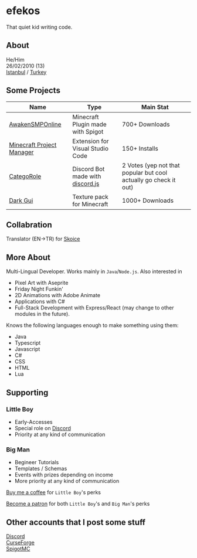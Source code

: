 # efekos
That quiet kid writing code.

## About
He/Him\
26/02/2010 (13)\
[Istanbul](https://google.com/search?q=İstanbul) / [Turkey](https://www.google.com/search?q=Türkiye)

## Some Projects

| Name | Type | Main Stat |
|------|------|-----------|
| [AwakenSMPOnline](https://www.spigotmc.org/resources/awakensmp-online.102573/) | Minecraft Plugin made with Spigot | 700+ Downloads |
| [Minecraft Project Manager](https://marketplace.visualstudio.com/items?itemName=efekos.minecraft-project-manager) | Extension for Visual Studio Code | 150+ Installs
| [CategoRole](https://top.gg/bot/1000132133903409262) | Discord Bot made with [discord.js](https://discord.js.org/) | 2 Votes (yep not that popular but cool actually go check it out) |
| [Dark Gui](https://legacy.curseforge.com/minecraft/texture-packs/dark-gui-by-efekos) | Texture pack for Minecraft | 1000+ Downloads |


## Collabration

Translator (EN->TR) for [Skoice](https://github.com/Skoice/skoice)

## More About

Multi-Lingual Developer. Works mainly in `Java`/`Node.js`. Also interested in
* Pixel Art with Aseprite
* Friday Night Funkin'
* 2D Animations with Adobe Animate
* Applications with C#
* Full-Stack Development with Express/React (may change to other modules in the future).

Knows the following languages enough to make something using them:
* Java
* Typescript
* Javascript
* C#
* CSS
* HTML
* Lua

## Supporting

### Little Boy
* Early-Accesses
* Special role on [Discord](https://discord.gg/8PPgcmYNf4)
* Priority at any kind of communication

### Big Man
* Begineer Tutorials
* Templates / Schemas
* Events with prizes depending on income
* More priority at any kind of communication


[Buy me a coffee](https://www.buymeacoffee.com/efekos) for `Little Boy`'s perks

[Become a patron](https://patreon.com/efekos) for both `Little Boy`'s and `Big Man`'s perks

## Other accounts that I post some stuff

[Discord](https://discord.gg/8PPgcmYNf4)\
[CurseForge](https://legacy.curseforge.com/members/efekos0/projects)\
[SpigotMC](https://www.spigotmc.org/members/efekos.1519254/)